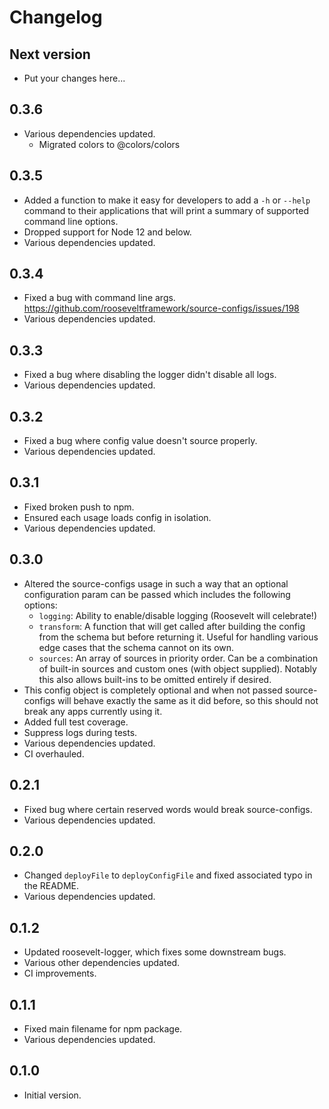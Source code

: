 # Changelog

## Next version

- Put your changes here...

## 0.3.6

- Various dependencies updated.
  - Migrated colors to @colors/colors

## 0.3.5

- Added a function to make it easy for developers to add a `-h` or `--help` command to their applications that will print a summary of supported command line options.
- Dropped support for Node 12 and below.
- Various dependencies updated.

## 0.3.4

- Fixed a bug with command line args. https://github.com/rooseveltframework/source-configs/issues/198
- Various dependencies updated.

## 0.3.3

- Fixed a bug where disabling the logger didn't disable all logs.
- Various dependencies updated.

## 0.3.2

- Fixed a bug where config value doesn't source properly.
- Various dependencies updated.

## 0.3.1

- Fixed broken push to npm.
- Ensured each usage loads config in isolation.
- Various dependencies updated.

## 0.3.0

- Altered the source-configs usage in such a way that an optional configuration param can be passed which includes the following options:
  - `logging`: Ability to enable/disable logging (Roosevelt will celebrate!)
  - `transform`: A function that will get called after building the config from the schema but before returning it. Useful for handling various edge cases that the schema cannot on its own.
  - `sources`: An array of sources in priority order. Can be a combination of built-in sources and custom ones (with object supplied). Notably this also allows built-ins to be omitted entirely if desired.
- This config object is completely optional and when not passed source-configs will behave exactly the same as it did before, so this should not break any apps currently using it.
- Added full test coverage.
- Suppress logs during tests.
- Various dependencies updated.
- CI overhauled.

## 0.2.1

- Fixed bug where certain reserved words would break source-configs.
- Various dependencies updated.

## 0.2.0

- Changed `deployFile` to `deployConfigFile` and fixed associated typo in the README.
- Various dependencies updated.

## 0.1.2

- Updated roosevelt-logger, which fixes some downstream bugs.
- Various other dependencies updated.
- CI improvements.

## 0.1.1

- Fixed main filename for npm package.
- Various dependencies updated.

## 0.1.0

- Initial version.

